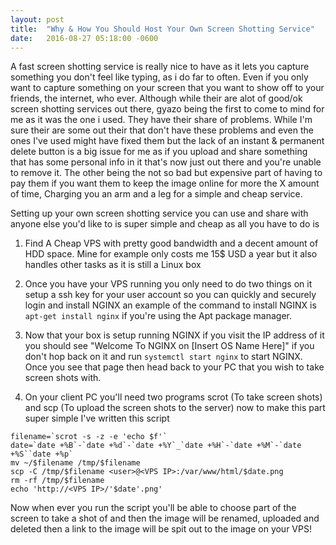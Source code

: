 ```yaml
---
layout: post
title:  "Why & How You Should Host Your Own Screen Shotting Service"
date:   2016-08-27 05:18:00 -0600
---
```


A fast screen shotting service is really nice to have as it lets you capture something you don't feel like typing, as i do far to often. Even if you only want to capture something on your screen that you want to show off to your friends, the internet, who ever. Although while their are alot of good/ok screen shotting services out there, gyazo being the first to come to mind for me as it was the one i used. They have their share of problems. While I'm sure their are some out their that don't have these problems and even the ones I've used might have fixed them but the lack of an instant & permanent delete button is a big issue for me as if you upload and share something that has some personal info in it that's now just out there and you're unable to remove it. The other being the not so bad but expensive part of having to pay them if you want them to keep the image online for more the X amount of time, Charging you an arm and a leg for a simple and cheap service.

Setting up your own screen shotting service you can use and share with anyone else you'd like to is super simple and cheap as all you have to do is

1. Find A Cheap VPS with pretty good bandwidth and a decent amount of HDD space. Mine for example only costs me 15$ USD a year but it also handles other tasks as it is still a Linux box

2. Once you have your VPS running you only need to do two things on it setup a ssh key for your user account so you can quickly and securely login and install NGINX an example of the command to install NGINX is `apt-get install nginx` if you're using the Apt package manager.

3. Now that your box is setup running NGINX if you visit the IP address of it you should see "Welcome To NGINX on [Insert OS Name Here]" if you don't hop back on it and run `systemctl start nginx` to start NGINX. Once you see that page then head back to your PC that you wish to take screen shots with.

4. On your client PC you'll need two programs scrot (To take screen shots) and scp (To upload the screen shots to the server) now to make this part super simple I've written this script
```
filename=`scrot -s -z -e 'echo $f'`
date=`date +%B`-`date +%d`-`date +%Y`_`date +%H`-`date +%M`-`date +%S``date +%p`
mv ~/$filename /tmp/$filename
scp -C /tmp/$filename <user>@<VPS IP>:/var/www/html/$date.png
rm -rf /tmp/$filename
echo 'http://<VPS IP>/'$date'.png'

```
Now when ever you run the script you'll be able to choose part of the screen to take a shot of and then the image will be renamed, uploaded and deleted then a link to the image will be spit out to the image on your VPS!
